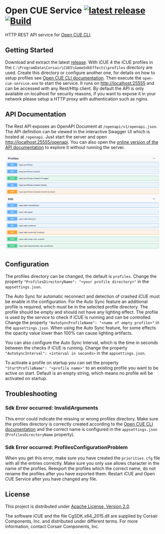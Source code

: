 # Open CUE Service [![latest release](https://img.shields.io/github/v/release/Legion2/open-cue-service)](https://github.com/Legion2/open-cue-service/releases/latest) [![Build](https://github.com/Legion2/open-cue-service/workflows/Build/badge.svg)](https://github.com/Legion2/open-cue-service/actions?query=workflow%3ABuild)
HTTP REST API service for [Open CUE CLI](https://github.com/Legion2/open-cue-cli).

## Getting Started
Download and extract the latest [release](https://github.com/Legion2/open-cue-service/releases).
With iCUE 4 the iCUE profiles in the `C:\ProgramData\Corsair\CUE5\GameSdkEffects\profiles` directory are used.
Create this directory or configure another one, for details on how to setup profiles see [Open CUE CLI documentation](https://github.com/Legion2/open-cue-cli#profiles).
Then execute the `open-cue-service.exe` to start the service.
It runs on [http://localhost:25555](http://localhost:25555) and can be accessed with any Rest/Http client.
By default the API is only available on localhost for security reasons, if you want to expose it in your network please setup a HTTP proxy with authentication such as nginx.

## API Documentation
The Rest API exposes an OpenAPI Document at `/openapi/v1/openapi.json`.
The API definition can be viewed in the interactive Swagger UI which is hosted at `/openapi`.
Just start the server and open [http://localhost:25555/openapi](http://localhost:25555/openapi).
You can also open the [online version of the API documentation](https://legion2.github.io/open-cue-service/) to explore it without running the server.

[![openapi](docs/img/openapi.png)](https://legion2.github.io/open-cue-service/)

## Configuration
The profiles directory can be changed, the default is `profiles`.
Change the property `"ProfilesDirectoryName": "<your profile directory>"` in the `appsettings.json`.

The Auto Sync for automatic reconnect and detection of crashed iCUE must be enable in the configuration.
For the Auto Sync feature an additional profile is required, which must be in the selected profile directory.
The profile should be empty and should not have any lighting effect.
The profile is used by the service to check if iCUE is running and can be controlled.
Change the property `"AutoSyncProfileName": "<name of empty profile>"` in the `appsettings.json`.
When using the Auto Sync feature, for some effects the opacity value lower than 100% can cause lighting artifacts.

You can also configure the Auto Sync Interval, which is the time in seconds between the checks if iCUE is running.
Change the property `"AutoSyncInterval": <interval in seconds>` in the `appsettings.json`.

To activate a profile on startup you can set the property `"StartProfileName": "<profile name>"` to an existing profile you want to be active on start.
Default is an empty string, which means no profile will be activated on startup.

## Troubleshooting

### Sdk Error occurred: InvalidArguments

This error could indicate the missing or wrong profiles directory.
Make sure the profiles directory is correctly created according to the [Open CUE CLI documentation](https://github.com/Legion2/open-cue-cli#profiles) and the correct name is configured in the `appsettings.json` (`ProfilesDirectoryName` property).

### Sdk Error occurred: ProfilesConfigurationProblem

When you get this error, make sure you have created the `priorities.cfg` file with all the entries correctly.
Make sure you only use allows character in the name of the profiles.
Reexport the profiles which the correct name, do not rename the profiles after you have exported them.
Restart iCUE and Open CUE Service after you have changed any file.

## License
This project is distributed under [Apache License, Version 2.0](LICENSE).

The software iCUE and the file CgSDK.x64_2015.dll are supplied by Corsair Components, Inc. and distributed under different terms.
For more information, contact Corsair Components, Inc.
